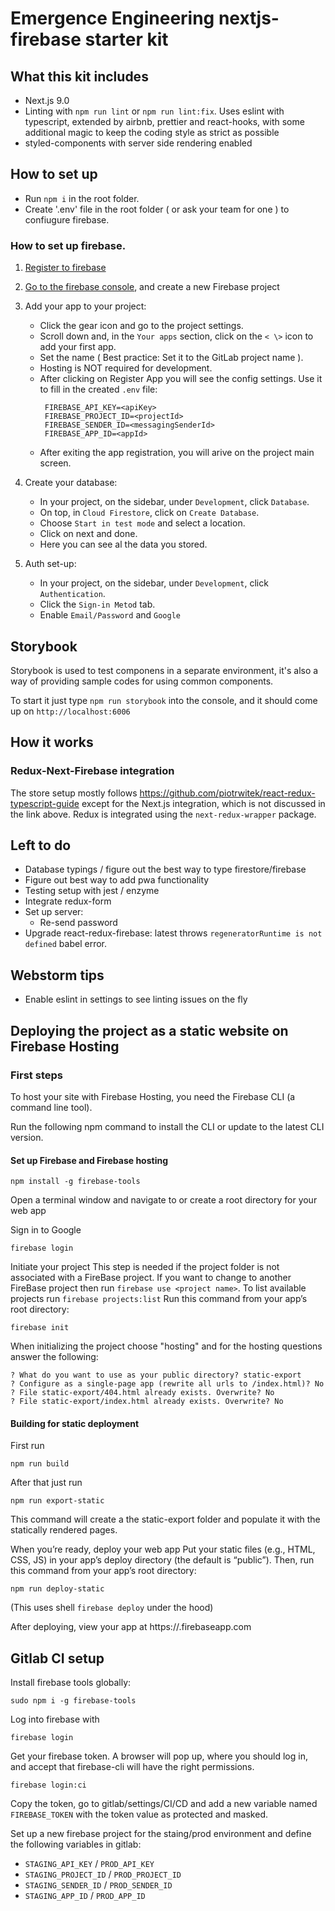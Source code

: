 # Emergence Engineering nextjs-firebase starter kit

## What this kit includes

- Next.js 9.0
- Linting with `npm run lint` or `npm run lint:fix`.
  Uses eslint with typescript, extended by airbnb, prettier and react-hooks, with some additional magic
  to keep the coding style as strict as possible
- styled-components with server side rendering enabled

## How to set up

- Run `npm i` in the root folder.
- Create '.env' file in the root folder ( or ask your team for one ) to confiugure firebase.

### How to set up firebase.

1. [Register to firebase](firebase.google.com)

2. [Go to the firebase console](https://console.firebase.google.com), and create
   a new Firebase project

3. Add your app to your project:
    - Click the gear icon and go to the project settings.
    - Scroll down and, in the `Your apps` section, click on the `< \>` icon to add your first app.
    - Set the name ( Best practice: Set it to the GitLab project name ).
    - Hosting is NOT required for development.
    - After clicking on Register App you will see the config settings. Use it to fill in the created `.env` file:
      ```
       FIREBASE_API_KEY=<apiKey>
       FIREBASE_PROJECT_ID=<projectId>
       FIREBASE_SENDER_ID=<messagingSenderId>
       FIREBASE_APP_ID=<appId>
      ```
    - After exiting the app registration, you will arive on the project main screen.

4. Create your database:
    - In your project, on the sidebar, under `Development`, click `Database`.
    - On top, in `Cloud Firestore`, click on `Create Database`.
    - Choose `Start in test mode` and select a location.
    - Click on next and done.
    - Here you can see al the data you stored.

5. Auth set-up: 
    - In your project, on the sidebar, under `Development`, click `Authentication`.
    - Click the `Sign-in Metod` tab.
    - Enable `Email/Password` and `Google`

## Storybook
Storybook is used to test componens in a separate environment, it's also a way of providing sample
codes for using common components.

To start it just type `npm run storybook` into the console, and it should 
come up on `http://localhost:6006`

## How it works

### Redux-Next-Firebase integration

The store setup mostly follows
https://github.com/piotrwitek/react-redux-typescript-guide
except for the Next.js integration, which is not discussed in the link above.
Redux is integrated using the `next-redux-wrapper` package.

## Left to do

- Database typings / figure out the best way to type firestore/firebase
- Figure out best way to add pwa functionality
- Testing setup with jest / enzyme
- Integrate redux-form
- Set up server:
    - Re-send password
- Upgrade react-redux-firebase: latest throws `regeneratorRuntime is not defined` babel error.

## Webstorm tips

- Enable eslint in settings to see linting issues on the fly

## Deploying the project as a static website on Firebase Hosting

### First steps
To host your site with Firebase Hosting, you need the Firebase CLI (a command line tool).

Run the following npm command to install the CLI or update to the latest CLI version.

#### Set up Firebase and Firebase hosting
```shell script
npm install -g firebase-tools
```

Open a terminal window and navigate to or create a root directory for your web app

Sign in to Google

```shell script
firebase login
```

Initiate your project
This step is needed if the project folder is not associated with a FireBase project. If you want to change to another 
FireBase project then run `firebase use <project name>`. To list available projects run `firebase projects:list` 
Run this command from your app’s root directory:

```shell script
firebase init
```

When initializing the project choose "hosting" and for the hosting questions answer the following:
```
? What do you want to use as your public directory? static-export
? Configure as a single-page app (rewrite all urls to /index.html)? No
? File static-export/404.html already exists. Overwrite? No
? File static-export/index.html already exists. Overwrite? No
```

#### Building for static deployment
First run
```
npm run build
```
After that just run

```shell script
npm run export-static
```

This command will create a the static-export folder and populate it with the statically rendered pages.

When you’re ready, deploy your web app
Put your static files (e.g., HTML, CSS, JS) in your app’s deploy directory (the default is “public”). Then, run this command from your app’s root directory:

```shell script
npm run deploy-static
```

(This uses shell `firebase deploy` under the hood)

After deploying, view your app at https://<firebase-app-name>.firebaseapp.com

## Gitlab CI setup

Install firebase tools globally:
```shell script
sudo npm i -g firebase-tools
```
Log into firebase with
```shell script
firebase login
```
Get your firebase token. A browser will pop up, where you should log in, and accept that firebase-cli will
have the right permissions.
```shell script
firebase login:ci
```
Copy the token, go to gitlab/settings/CI/CD and add a new variable named `FIREBASE_TOKEN` with
the token value as protected and masked.

Set up a new firebase project for the staing/prod environment and define the following variables
in gitlab:
- `STAGING_API_KEY` / `PROD_API_KEY`
- `STAGING_PROJECT_ID` / `PROD_PROJECT_ID`
- `STAGING_SENDER_ID` / `PROD_SENDER_ID`
- `STAGING_APP_ID` / `PROD_APP_ID`

